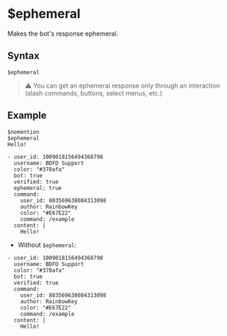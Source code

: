 # $ephemeral
Makes the bot's response ephemeral.

## Syntax
```
$ephemeral
```
> ⚠️ You can get an ephemeral response only through an interaction (slash commands, buttons, select menus, etc.)

## Example
```
$nomention
$ephemeral
Hello!
```

``` discord yaml
- user_id: 1009018156494368798
  username: BDFD Support
  color: "#378afa"
  bot: true
  verified: true
  ephemeral: true
  command:
    user_id: 803569638084313098
    author: RainbowKey
    color: "#E67E22"
    command: /example
  content: |
    Hello!
```

- Without `$ephemeral`:

``` discord yaml
- user_id: 1009018156494368798
  username: BDFD Support
  color: "#378afa"
  bot: true
  verified: true
  command:
    user_id: 803569638084313098
    author: RainbowKey
    color: "#E67E22"
    command: /example
  content: |
    Hello!
```
